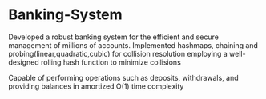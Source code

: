 # Banking-System
Developed a robust banking system for the efficient and secure management of millions of accounts. Implemented
hashmaps, chaining and probing(linear,quadratic,cubic) for collision resolution employing a well-designed rolling hash function to minimize collisions

Capable of performing operations such as deposits, withdrawals, and providing balances in amortized O(1) time
complexity
